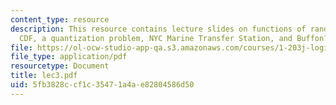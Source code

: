 ```yaml
---
content_type: resource
description: This resource contains lecture slides on functions of random variables,
  CDF, a quantization problem, NYC Marine Transfer Station, and Buffon?s Needle Experiment.
file: https://ol-ocw-studio-app-qa.s3.amazonaws.com/courses/1-203j-logistical-and-transportation-planning-methods-fall-2006/5fb3828ccf1c35471a4ae82804586d50_lec3.pdf
file_type: application/pdf
resourcetype: Document
title: lec3.pdf
uid: 5fb3828c-cf1c-3547-1a4a-e82804586d50
---
```

